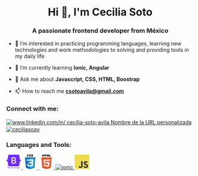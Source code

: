 <h1 align="center">Hi 👋, I'm Cecilia Soto</h1>
<h3 align="center">A passionate frontend developer from México</h3>

- 🔭 I’m interested in practicing programming languages, learning new technologies and work methodologies to solving and providing tools in my daily life

- 🌱 I’m currently learning **Ionic, Angular**

- 💬 Ask me about **Javascript, CSS, HTML, Boostrap**

- 📫 How to reach me **csotoavila@gmail.com**

<h3 align="left">Connect with me:</h3>
<p align="left">
<a href="https://linkedin.com/in/www.linkedin.com/in/ cecilia-soto-avila" target="blank"><img align="center" src="https://raw.githubusercontent.com/rahuldkjain/github-profile-readme-generator/master/src/images/icons/Social/linked-in-alt.svg" alt="www.linkedin.com/in/
cecilia-soto-avila
Nombre de la URL personalizada
" height="30" width="40" /></a>
<a href="https://instagram.com/ceciliasoav" target="blank"><img align="center" src="https://raw.githubusercontent.com/rahuldkjain/github-profile-readme-generator/master/src/images/icons/Social/instagram.svg" alt="ceciliasoav" height="30" width="40" /></a>
</p>

<h3 align="left">Languages and Tools:</h3>
<p align="left"> <a href="https://getbootstrap.com" target="_blank" rel="noreferrer"> <img src="https://raw.githubusercontent.com/devicons/devicon/master/icons/bootstrap/bootstrap-plain-wordmark.svg" alt="bootstrap" width="40" height="40"/> </a> <a href="https://www.w3schools.com/css/" target="_blank" rel="noreferrer"> <img src="https://raw.githubusercontent.com/devicons/devicon/master/icons/css3/css3-original-wordmark.svg" alt="css3" width="40" height="40"/> </a> <a href="https://www.w3.org/html/" target="_blank" rel="noreferrer"> <img src="https://raw.githubusercontent.com/devicons/devicon/master/icons/html5/html5-original-wordmark.svg" alt="html5" width="40" height="40"/> </a> <a href="https://ionicframework.com" target="_blank" rel="noreferrer"> <img src="https://upload.wikimedia.org/wikipedia/commons/d/d1/Ionic_Logo.svg" alt="ionic" width="40" height="40"/> </a> <a href="https://developer.mozilla.org/en-US/docs/Web/JavaScript" target="_blank" rel="noreferrer"> <img src="https://raw.githubusercontent.com/devicons/devicon/master/icons/javascript/javascript-original.svg" alt="javascript" width="40" height="40"/> </a> </p>

<!---
cecisotoav/cecisotoav is a ✨ special ✨ repository because its `README.md` (this file) appears on your GitHub profile.
You can click the Preview link to take a look at your changes.
--->
